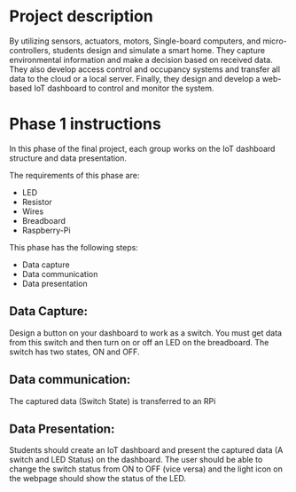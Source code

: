 # Project description
By utilizing sensors, actuators, motors, Single-board computers, and micro-controllers, students
design and simulate a smart home. They capture environmental information and make a decision
based on received data. They also develop access control and occupancy systems and transfer all
data to the cloud or a local server. Finally, they design and develop a web-based IoT dashboard to
control and monitor the system.

# Phase 1 instructions
In this phase of the final project, each group works on the IoT dashboard structure and data
presentation.

The requirements of this phase are:
- LED
- Resistor
- Wires
- Breadboard
- Raspberry-Pi

This phase has the following steps:
- Data capture
- Data communication
- Data presentation

## Data Capture:
Design a button on your dashboard to work as a switch. You must get data from this switch and then
turn on or off an LED on the breadboard. The switch has two states, ON and OFF.

## Data communication:
The captured data (Switch State) is transferred to an RPi

## Data Presentation:
Students should create an IoT dashboard and present the captured data (A switch and LED Status) on
the dashboard. The user should be able to change the switch status from ON to OFF (vice versa) and the
light icon on the webpage should show the status of the LED.
